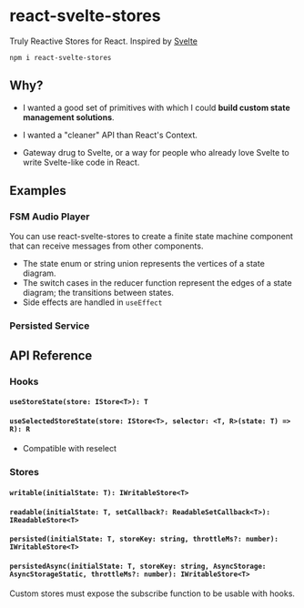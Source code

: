# react-svelte-stores

Truly Reactive Stores for React.
Inspired by [Svelte](https://svelte.dev/tutorial/writable-stores)

`npm i react-svelte-stores`

## Why?

- I wanted a good set of primitives with which I could __build custom state management solutions__.

- I wanted a "cleaner" API than React's Context. 

- Gateway drug to Svelte, or a way for people who already love Svelte to write Svelte-like code in React.

## Examples

### FSM Audio Player

You can use react-svelte-stores to create a finite state machine component that can receive messages from other components.

- The state enum or string union represents the vertices of a state diagram.
- The switch cases in the reducer function represent the edges of a state diagram; the transitions between states.
- Side effects are handled in `useEffect` 


### Persisted Service


## API Reference

### Hooks

#### `useStoreState(store: IStore<T>): T`

#### `useSelectedStoreState(store: IStore<T>, selector: <T, R>(state: T) => R): R`

* Compatible with reselect

### Stores

#### `writable(initialState: T): IWritableStore<T>`

#### `readable(initialState: T, setCallback?: ReadableSetCallback<T>): IReadableStore<T>`

#### `persisted(initialState: T, storeKey: string, throttleMs?: number): IWritableStore<T>`

#### `persistedAsync(initialState: T, storeKey: string, AsyncStorage: AsyncStorageStatic, throttleMs?: number): IWritableStore<T>`

Custom stores must expose the subscribe function to be usable with hooks.
